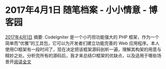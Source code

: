 
# 2017年4月1日 随笔档案 - 小小情意 - 博客园






[2017年4月1日](https://www.cnblogs.com/xiaoxiaoqingyi/archive/2017/04/01.html)
摘要: CodeIgniter 是一个小巧但功能强大的 PHP 框架，作为一个简单而“优雅”的工具包，它可以为开发者们建立功能完善的 Web 应用程序。本人使用CI框架有一段时间了，现在决定把该框架源码剖析一遍，理解其构架的用意与精妙之处。分析完所有的源码后，我才来总结CI框架的优缺点，以及适用于哪些场景开[阅读全文](https://www.cnblogs.com/xiaoxiaoqingyi/p/6654190.html)


